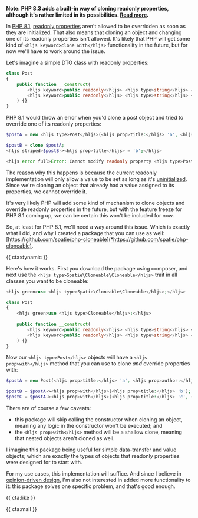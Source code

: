 **Note: PHP 8.3 adds a built-in way of cloning readonly properties, although it's rather limited in its possibilities. [Read more](/blog/cloning-readonly-properties-in-php-83).**

In [PHP 8.1](/blog/new-in-php-81), [readonly properties](/blog/php-81-readonly-properties) aren't allowed to be overridden as soon as they are initialized. That also means that cloning an object and changing one of its readonly properties isn't allowed. It's likely that PHP will get some kind of `<hljs keyword>clone with</hljs>` functionality in the future, but for now we'll have to work around the issue.

Let's imagine a simple DTO class with readonly properties:

```php
class Post
{
    public function __construct(
        <hljs keyword>public readonly</hljs> <hljs type>string</hljs> <hljs prop>$title</hljs>, 
        <hljs keyword>public readonly</hljs> <hljs type>string</hljs> <hljs prop>$author</hljs>,
    ) {}
}
```

PHP 8.1 would throw an error when you'd clone a post object and tried to override one of its readonly properties:

```php
$postA = new <hljs type>Post</hljs>(<hljs prop>title:</hljs> 'a', <hljs prop>author:</hljs> 'Brent');

$postB = clone $postA;
<hljs striped>$postB-><hljs prop>title</hljs> = 'b';</hljs>

<hljs error full>Error: Cannot modify readonly property <hljs type>Post</hljs>::<hljs prop>$title</hljs></hljs>
```

The reason why this happens is because the current readonly implementation will only allow a value to be set as long as it's [uninitialized](/blog/typed-properties-in-php-74#uninitialized). Since we're cloning an object that already had a value assigned to its properties, we cannot override it.

It's very likely PHP will add some kind of mechanism to clone objects and override readonly properties in the future, but with the feature freeze for PHP 8.1 coming up, we can be certain this won't be included for now.

So, at least for PHP 8.1, we'll need a way around this issue. Which is exactly what I did, and why I created a package that you can use as well: [https://github.com/spatie/php-cloneable](*https://github.com/spatie/php-cloneable).

{{ cta:dynamic }}

Here's how it works. First you download the package using composer, and next use the `<hljs type>Spatie\Cloneable\Cloneable</hljs>` trait in all classes you want to be cloneable:

```php
<hljs green>use <hljs type>Spatie\Cloneable\Cloneable</hljs>;</hljs>

class Post
{
    <hljs green>use <hljs type>Cloneable</hljs>;</hljs>
    
    public function __construct(
        <hljs keyword>public readonly</hljs> <hljs type>string</hljs> <hljs prop>$title</hljs>, 
        <hljs keyword>public readonly</hljs> <hljs type>string</hljs> <hljs prop>$author</hljs>
    ) {}
}
```

Now our `<hljs type>Post</hljs>` objects will have a `<hljs prop>with</hljs>` method that you can use to clone _and_ override properties with:

```php
$postA = new Post(<hljs prop>title:</hljs> 'a', <hljs prop>author:</hljs> 'Brent');

$postB = $postA-><hljs prop>with</hljs>(<hljs prop>title:</hljs> 'b');
$postC = $postA-><hljs prop>with</hljs>(<hljs prop>title:</hljs> 'c', <hljs prop>author:</hljs> 'Freek');
```

There are of course a few caveats:

- this package will skip calling the constructor when cloning an object, meaning any logic in the constructor won't be executed; and
- the `<hljs prop>with</hljs>` method will be a shallow clone, meaning that nested objects aren't cloned as well.

I imagine this package being useful for simple data-transfer and value objects; which are exactly the types of objects that readonly properties were designed for to start with.

For my use cases, this implementation will suffice. And since I believe in [opinion-driven design](/blog/opinion-driven-design), I'm also not interested in added more functionality to it: this package solves one specific problem, and that's good enough.

{{ cta:like }}

{{ cta:mail }}
